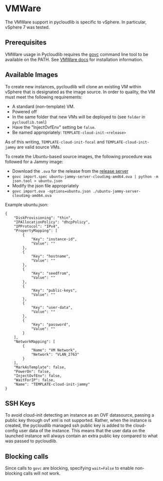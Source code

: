 # VMWare

The VMWare support in pycloudlib is specific to vSphere. In particular, vSphere 7 was tested.

## Prerequisites

VMWare usage in Pycloudlib requires the [govc](https://github.com/vmware/govmomi/tree/main/govc) command line tool to be available on the PATH. See [VMWare docs](https://docs.vmware.com/en/VMware-Telco-Cloud-Operations/1.4.0/deployment-guide-140/GUID-5249E662-D792-4A1A-93E6-CF331552364C.html) for installation information.

## Available Images

To create new instances, pycloudlib will clone an existing VM within vSphere that is designated as the image source. In order to quality, the VM must meet the following requirements:

- A standard (non-template) VM.
- Powered off
- In the same folder that new VMs will be deployed to (see `folder` in `pycloudlib.toml`)
- Have the "InjectOvfEnv" setting be `false`.
- Be named appropriately: `TEMPLATE-cloud-init-<release>`

As of this writing, `TEMPLATE-cloud-init-focal` and `TEMPLATE-cloud-init-jammy` are valid source VMs.

To create the Ubuntu-based source images, the following procedure was followed for a Jammy image:

- Download the `.ova` for the release from the [release server](https://cloud-images.ubuntu.com/releases/server/jammy/release/)
- `govc import.spec ubuntu-jammy-server-cloudimg-amd64.ova | python -m json.tool > ubuntu.json`
- Modify the json file appropriately
- `govc import.ova -options=ubuntu.json ./ubuntu-jammy-server-cloudimg-amd64.ova`

Example ubuntu.json:

```
{
    "DiskProvisioning": "thin",
    "IPAllocationPolicy": "dhcpPolicy",
    "IPProtocol": "IPv4",
    "PropertyMapping": [
        {
            "Key": "instance-id",
            "Value": ""
        },
        {
            "Key": "hostname",
            "Value": ""
        },
        {
            "Key": "seedfrom",
            "Value": ""
        },
        {
            "Key": "public-keys",
            "Value": ""
        },
        {
            "Key": "user-data",
            "Value": ""
        },
        {
            "Key": "password",
            "Value": ""
        }
    ],
    "NetworkMapping": [
        {
            "Name": "VM Network",
            "Network": "VLAN_2763"
        }
    ],
    "MarkAsTemplate": false,
    "PowerOn": false,
    "InjectOvfEnv": false,
    "WaitForIP": false,
    "Name": "TEMPLATE-cloud-init-jammy"
}
```

## SSH Keys

To avoid cloud-init detecting an instance as an OVF datasource, passing a public key through ovf xml is not supported. Rather, when the instance is created, the pycloudlib managed ssh public key is added to the cloud-config user data of the instance. This means that the user data on the launched instance will always contain an extra public key compared to what was passed to pycloudlib.

## Blocking calls

Since calls to `govc` are blocking, specifying `wait=False` to enable non-blocking calls will not work.

